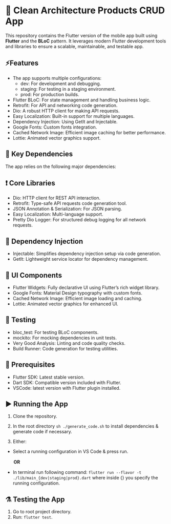 🛒 Clean Architecture Products CRUD App
=============

This repository contains the Flutter version of the mobile app built using **Flutter** and the **BLoC** pattern. 
It leverages modern Flutter development tools and libraries to ensure a scalable, maintainable, and testable app.

⚡**Features**
---------------
* The app supports multiple configurations:
  * dev: For development and debugging.
  * staging: For testing in a staging environment.
  * prod: For production builds.
* Flutter BLoC: For state management and handling business logic.
* Retrofit: For API and networking code generation.
* Dio: A robust HTTP client for making API requests.
* Easy Localization: Built-in support for multiple languages.
* Dependency Injection: Using GetIt and Injectable.
* Google Fonts: Custom fonts integration.
* Cached Network Image: Efficient image caching for better performance.
* Lottie: Animated vector graphics support.

🔑 **Key Dependencies**
---------------
The app relies on the following major dependencies:

❗ **Core Libraries**
---------------
* Dio: HTTP client for REST API interaction.
* Retrofit: Type-safe API requests code generation tool.
* JSON Annotation & Serialization: For JSON parsing.
* Easy Localization: Multi-language support.
* Pretty Dio Logger: For structured debug logging for all network requests.

💉 **Dependency Injection**
---------------
* Injectable: Simplifies dependency injection setup via code generation.
* GetIt: Lightweight service locator for dependency management.

📱 **UI Components**
--------------- 
* Flutter Widgets: Fully declarative UI using Flutter’s rich widget library.
* Google Fonts: Material Design typography with custom fonts.
* Cached Network Image: Efficient image loading and caching.
* Lottie: Animated vector graphics for enhanced UI.

🧪 **Testing**
---------------
* bloc_test: For testing BLoC components.
* mockito: For mocking dependencies in unit tests.
* Very Good Analysis: Linting and code quality checks.
* Build Runner: Code generation for testing utilities.

📜 **Prerequisites**
---------------
* Flutter SDK: Latest stable version.
* Dart SDK: Compatible version included with Flutter.
* VSCode: latest version with Flutter plugin installed.


▶️ **Running the App**
--------------- 
1. Clone the repository.
2. In the root directory `sh ./generate_code.sh` to install dependencies & generate code if necessary.

3. Either:
  * Select a running configuration in VS Code & press run.

ㅤㅤ**OR**

  * In terminal run following command: `flutter run --flavor -t ./lib/main_{dev|staging|prod}.dart` where inside {} you specify the running configuration.

⚗️ **Testing the App**
--------------- 
1. Go to root project directory.
2. Run: `flutter test`.
